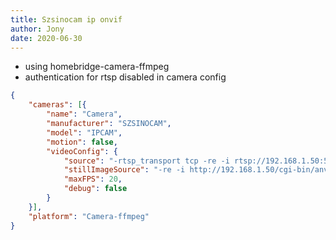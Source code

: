 ```yaml
---
title: Szsinocam ip onvif
author: Jony
date: 2020-06-30
---
```

- using homebridge-camera-ffmpeg
- authentication for rtsp disabled in camera config

```json
{
	"cameras": [{
		"name": "Camera",
		"manufacturer": "SZSINOCAM",
		"model": "IPCAM",
		"motion": false,
		"videoConfig": {
			"source": "-rtsp_transport tcp -re -i rtsp://192.168.1.50:554/ucast/11",
			"stillImageSource": "-re -i http://192.168.1.50/cgi-bin/anv/images_cgi?channel=0",
			"maxFPS": 20,
			"debug": false
		}
	}],
	"platform": "Camera-ffmpeg"
}
```
